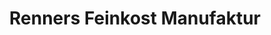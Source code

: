 ---
title: "Renners Feinkost Manufaktur"
url: /sauerlach/renners-feinkost-manufaktur/
shop: Feinkost
---